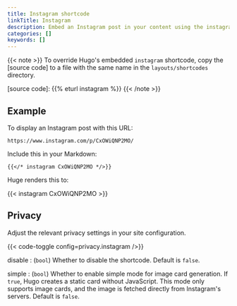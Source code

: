 ```yaml
---
title: Instagram shortcode
linkTitle: Instagram
description: Embed an Instagram post in your content using the instagram shortcode.
categories: []
keywords: []
---
```


{{< note >}}
To override Hugo's embedded `instagram` shortcode, copy the [source code] to a file with the same name in the `layouts/shortcodes` directory.

[source code]: {{% eturl instagram %}}
{{< /note >}}

## Example

To display an Instagram post with this URL:

```text
https://www.instagram.com/p/CxOWiQNP2MO/
```

Include this in your Markdown:

```text
{{</* instagram CxOWiQNP2MO */>}}
```

Huge renders this to:

{{< instagram CxOWiQNP2MO >}}

## Privacy

Adjust the relevant privacy settings in your site configuration.

{{< code-toggle config=privacy.instagram />}}

disable
: (`bool`) Whether to disable the shortcode. Default is `false`.

simple
: (`bool`) Whether to enable simple mode for image card generation. If `true`, Hugo creates a static card without JavaScript. This mode only supports image cards, and the image is fetched directly from Instagram's servers. Default is `false`.
